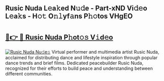 ## Rusic Nuda L𝚎a𝚔ed N𝚞𝚍e - Part-xND Vi𝚍𝚎o L𝚎a𝚔s - H𝚘𝚝 O𝚗𝚕yf𝚊ns P𝚑𝚘tos VHgEO

# <h2><a href="http://kf9f9y0.oniu.top/?m=Rusic+Nuda">🔗👉 🔴 Rusic Nuda P𝚑ot𝚘𝚜 V𝚒d𝚎o</a></h2>

[![Rusic Nuda Nu𝚍e𝚜](https://i.imgur.com/0qMVB7G.gif)](http://kf9f9y0.oniu.top/?m=Rusic+Nuda)
Virtual performer and multimedia artist Rusic Nuda, acclaimed for distributing dance and lifestyle inspiration through popular dance trends and brief films. Dedicated peacebuilder Rusic Nuda, recognized for their efforts to build peace and understanding between different communities.  

